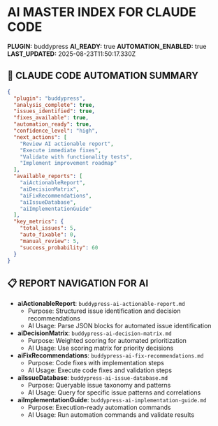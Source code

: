 # AI MASTER INDEX FOR CLAUDE CODE
**PLUGIN:** buddypress
**AI_READY:** true
**AUTOMATION_ENABLED:** true
**LAST_UPDATED:** 2025-08-23T11:50:17.330Z

## 🤖 CLAUDE CODE AUTOMATION SUMMARY
```json
{
  "plugin": "buddypress",
  "analysis_complete": true,
  "issues_identified": true,
  "fixes_available": true,
  "automation_ready": true,
  "confidence_level": "high",
  "next_actions": [
    "Review AI actionable report",
    "Execute immediate fixes",
    "Validate with functionality tests",
    "Implement improvement roadmap"
  ],
  "available_reports": [
    "aiActionableReport",
    "aiDecisionMatrix",
    "aiFixRecommendations",
    "aiIssueDatabase",
    "aiImplementationGuide"
  ],
  "key_metrics": {
    "total_issues": 5,
    "auto_fixable": 0,
    "manual_review": 5,
    "success_probability": 60
  }
}
```

## 📋 REPORT NAVIGATION FOR AI
- **aiActionableReport**: `buddypress-ai-actionable-report.md`
  - Purpose: Structured issue identification and decision recommendations
  - AI Usage: Parse JSON blocks for automated issue identification
- **aiDecisionMatrix**: `buddypress-ai-decision-matrix.md`
  - Purpose: Weighted scoring for automated prioritization
  - AI Usage: Use scoring matrix for priority decisions
- **aiFixRecommendations**: `buddypress-ai-fix-recommendations.md`
  - Purpose: Code fixes with implementation steps
  - AI Usage: Execute code fixes and validation steps
- **aiIssueDatabase**: `buddypress-ai-issue-database.md`
  - Purpose: Queryable issue taxonomy and patterns
  - AI Usage: Query for specific issue patterns and correlations
- **aiImplementationGuide**: `buddypress-ai-implementation-guide.md`
  - Purpose: Execution-ready automation commands
  - AI Usage: Run automation commands and validate results
